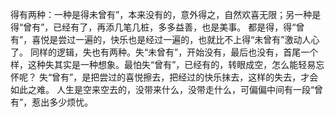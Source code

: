 得有两种：一种是得未曾有”，本来没有的，意外得之，自然欢喜无限；另一种是得“曾有”，已经有了，再添几笔几桩，多多益善，也是美事。
都是得，得“曾有”，喜悦是尝过一遍的，快乐也是经过一遍的，也就比不上得“未曾有”激动人心了。
同样的逻辑，失也有两种。失“未曾有”，开始没有，最后也没有，首尾一个样，这种失其实是一种想象。最怕失“曾有”，已经有的，转眼成空，怎么能轻易忘怀呢？
失“曾有”，是把尝过的喜悦擦去，把经过的快乐抹去，这样的失去，才会如此之难。
人生是空来空去的，没带来什么，没带走什么，可偏偏中间有一段“曾有”，惹出多少烦忧。